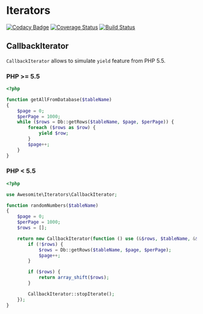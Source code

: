 # Iterators

[![Codacy Badge](https://api.codacy.com/project/badge/Grade/54a2ff29245e43fa9768edfe7495bd4b)](https://www.codacy.com/app/awesomite/iterators?utm_source=github.com&amp;utm_medium=referral&amp;utm_content=awesomite/iterators&amp;utm_campaign=Badge_Grade)
[![Coverage Status](https://coveralls.io/repos/github/awesomite/iterators/badge.svg?branch=master)](https://coveralls.io/github/awesomite/iterators?branch=master)
[![Build Status](https://travis-ci.org/awesomite/iterators.svg?branch=master)](https://travis-ci.org/awesomite/iterators)

## CallbackIterator

`CallbackIterator` allows to simulate `yield` feature from PHP 5.5.

### PHP >= 5.5
```php
<?php

function getAllFromDatabase($tableName)
{
    $page = 0;
    $perPage = 1000;
    while ($rows = Db::getRows($tableName, $page, $perPage)) {
        foreach ($rows as $row) {
            yield $row;
        }
        $page++;
    }
}
```

### PHP < 5.5
```php
<?php

use Awesomite\Iterators\CallbackIterator;

function randomNumbers($tableName)
{
    $page = 0;
    $perPage = 1000;
    $rows = [];

    return new CallbackIterator(function () use (&$rows, $tableName, &$page, $perPage) {
        if (!$rows) {
            $rows = Db::getRows($tableName, $page, $perPage);
            $page++;
        }

        if ($rows) {
            return array_shift($rows);
        }

        CallbackIterator::stopIterate();
    });
}
```